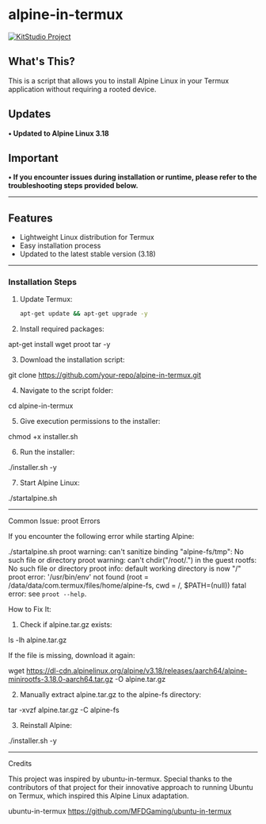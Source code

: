 # alpine-in-termux

[![KitStudio Project](https://img.shields.io/badge/KitStudio%20Project-GitHub%20Projects-black?style=for-the-badge&logo=github&logoColor=white&labelColor=%232F2F2F)](https://github.com/Kitsuna31?tab=projects)

## What's This?

This is a script that allows you to install Alpine Linux in your Termux application without requiring a rooted device.

## Updates

**• Updated to Alpine Linux 3.18**

## Important

**• If you encounter issues during installation or runtime, please refer to the troubleshooting steps provided below.**

---

## Features

- Lightweight Linux distribution for Termux
- Easy installation process
- Updated to the latest stable version (3.18)

---

### Installation Steps

1. Update Termux:
   ```bash
   apt-get update && apt-get upgrade -y

2. Install required packages:

apt-get install wget proot tar -y


3. Download the installation script:

git clone https://github.com/your-repo/alpine-in-termux.git


4. Navigate to the script folder:

cd alpine-in-termux


5. Give execution permissions to the installer:

chmod +x installer.sh


6. Run the installer:

./installer.sh -y


7. Start Alpine Linux:

./startalpine.sh




---

Common Issue: proot Errors

If you encounter the following error while starting Alpine:

./startalpine.sh
proot warning: can't sanitize binding "alpine-fs/tmp": No such file or directory
proot warning: can't chdir("/root/.") in the guest rootfs: No such file or directory
proot info: default working directory is now "/"
proot error: '/usr/bin/env' not found (root = /data/data/com.termux/files/home/alpine-fs, cwd = /, $PATH=(null))
fatal error: see `proot --help`.

How to Fix It:

1. Check if alpine.tar.gz exists:

ls -lh alpine.tar.gz

If the file is missing, download it again:

wget https://dl-cdn.alpinelinux.org/alpine/v3.18/releases/aarch64/alpine-minirootfs-3.18.0-aarch64.tar.gz -O alpine.tar.gz


2. Manually extract alpine.tar.gz to the alpine-fs directory:

tar -xvzf alpine.tar.gz -C alpine-fs


3. Reinstall Alpine:

./installer.sh -y




---

Credits

This project was inspired by ubuntu-in-termux. Special thanks to the contributors of that project for their innovative approach to running Ubuntu on Termux, which inspired this Alpine Linux adaptation.

ubuntu-in-termux
https://github.com/MFDGaming/ubuntu-in-termux
